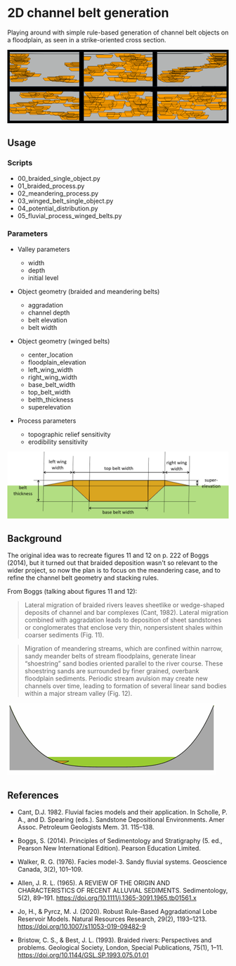 # 2D channel belt generation

Playing around with simple rule-based generation of channel belt objects
on a floodplain, as seen in a strike-oriented cross section.

![](images/stacks_2x3.png)

## Usage

### Scripts

- 00_braided_single_object.py
- 01_braided_process.py
- 02_meandering_process.py
- 03_winged_belt_single_object.py
- 04_potential_distribution.py
- 05_fluvial_process_winged_belts.py


### Parameters

- Valley parameters
    - width
    - depth
    - initial level

- Object geometry (braided and meandering belts)
    - aggradation
    - channel depth
    - belt elevation
    - belt width

- Object geometry (winged belts)
    - center_location
    - floodplain_elevation
    - left_wing_width
    - right_wing_width
    - base_belt_width
    - top_belt_width
    - belth_thickness
    - superelevation

- Process parameters
    - topographic relief sensitivity
    - erodibility sensitivity


![Geometric parameters for winged belt objects](images/winged_belt_params.png)

## Background

The original idea was to recreate figures 11 and 12 on p. 222 of Boggs (2014),
but it turned out that braided deposition wasn't so relevant to the wider
project, so now the plan is to focus on the meandering case, and to refine the
channel belt geometry and stacking rules.

From Boggs (talking about figures 11 and 12):

>Lateral migration of braided rivers leaves sheetlike or wedge-shaped
deposits of channel and bar complexes (Cant, 1982). Lateral migration
combined with aggradation leads to deposition of sheet sandstones or
conglomerates that enclose very thin, nonpersistent shales within
coarser sediments (Fig. 11).

>Migration of meandering streams, which
are confined within narrow, sandy meander belts of stream floodplains,
generate linear “shoestring” sand bodies oriented parallel to the
river course. These shoestring sands are surrounded by finer grained,
overbank floodplain sediments. Periodic stream avulsion may create new
channels over time, leading to formation of several linear sand bodies
within a major stream valley (Fig. 12).

![](images/braided.gif)

## References

- Cant, D.J. 1982. Fluvial facies models and their application.
In Scholle, P. A., and D. Spearing (eds.).
Sandstone Depositional Environments.
Amer Assoc. Petroleum Geologists Mem. 31. 115–138.

- Boggs, S. (2014). Principles of Sedimentology and Stratigraphy (5. ed., Pearson New International Edition). Pearson Education Limited.

- Walker, R. G. (1976). Facies model-3. Sandy fluvial systems. Geoscience Canada, 3(2), 101–109.

- Allen, J. R. L. (1965). A REVIEW OF THE ORIGIN AND CHARACTERISTICS OF RECENT ALLUVIAL SEDIMENTS. Sedimentology, 5(2), 89–191. https://doi.org/10.1111/j.1365-3091.1965.tb01561.x

- Jo, H., & Pyrcz, M. J. (2020). Robust Rule-Based Aggradational Lobe Reservoir Models. Natural Resources Research, 29(2), 1193–1213. https://doi.org/10.1007/s11053-019-09482-9

- Bristow, C. S., & Best, J. L. (1993). Braided rivers: Perspectives and problems. Geological Society, London, Special Publications, 75(1), 1–11. https://doi.org/10.1144/GSL.SP.1993.075.01.01
